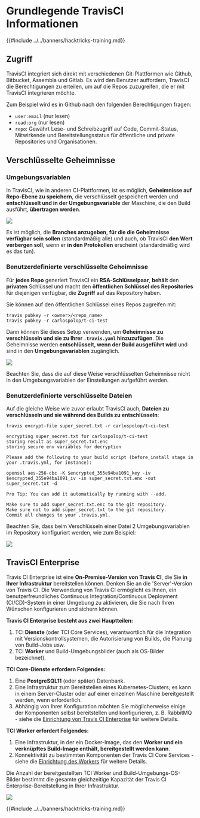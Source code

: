 # Grundlegende TravisCI Informationen

{{#include ../../banners/hacktricks-training.md}}

## Zugriff

TravisCI integriert sich direkt mit verschiedenen Git-Plattformen wie Github, Bitbucket, Assembla und Gitlab. Es wird den Benutzer auffordern, TravisCI die Berechtigungen zu erteilen, um auf die Repos zuzugreifen, die er mit TravisCI integrieren möchte.

Zum Beispiel wird es in Github nach den folgenden Berechtigungen fragen:

- `user:email` (nur lesen)
- `read:org` (nur lesen)
- `repo`: Gewährt Lese- und Schreibzugriff auf Code, Commit-Status, Mitwirkende und Bereitstellungsstatus für öffentliche und private Repositories und Organisationen.

## Verschlüsselte Geheimnisse

### Umgebungsvariablen

In TravisCI, wie in anderen CI-Plattformen, ist es möglich, **Geheimnisse auf Repo-Ebene zu speichern**, die verschlüsselt gespeichert werden und **entschlüsselt und in der Umgebungsvariable** der Maschine, die den Build ausführt, **übertragen werden**.

![](<../../images/image (203).png>)

Es ist möglich, die **Branches anzugeben, für die die Geheimnisse verfügbar sein sollen** (standardmäßig alle) und auch, ob TravisCI **den Wert verbergen soll**, wenn er **in den Protokollen** erscheint (standardmäßig wird es das tun).

### Benutzerdefinierte verschlüsselte Geheimnisse

Für **jedes Repo** generiert TravisCI ein **RSA-Schlüsselpaar**, **behält** den **privaten** Schlüssel und macht den **öffentlichen Schlüssel des Repositories** für diejenigen verfügbar, die **Zugriff** auf das Repository haben.

Sie können auf den öffentlichen Schlüssel eines Repos zugreifen mit:
```
travis pubkey -r <owner>/<repo_name>
travis pubkey -r carlospolop/t-ci-test
```
Dann können Sie dieses Setup verwenden, um **Geheimnisse zu verschlüsseln und sie zu Ihrer `.travis.yaml` hinzuzufügen**. Die Geheimnisse werden **entschlüsselt, wenn der Build ausgeführt wird** und sind in den **Umgebungsvariablen** zugänglich.

![](<../../images/image (139).png>)

Beachten Sie, dass die auf diese Weise verschlüsselten Geheimnisse nicht in den Umgebungsvariablen der Einstellungen aufgeführt werden.

### Benutzerdefinierte verschlüsselte Dateien

Auf die gleiche Weise wie zuvor erlaubt TravisCI auch, **Dateien zu verschlüsseln und sie während des Builds zu entschlüsseln**:
```
travis encrypt-file super_secret.txt -r carlospolop/t-ci-test

encrypting super_secret.txt for carlospolop/t-ci-test
storing result as super_secret.txt.enc
storing secure env variables for decryption

Please add the following to your build script (before_install stage in your .travis.yml, for instance):

openssl aes-256-cbc -K $encrypted_355e94ba1091_key -iv $encrypted_355e94ba1091_iv -in super_secret.txt.enc -out super_secret.txt -d

Pro Tip: You can add it automatically by running with --add.

Make sure to add super_secret.txt.enc to the git repository.
Make sure not to add super_secret.txt to the git repository.
Commit all changes to your .travis.yml.
```
Beachten Sie, dass beim Verschlüsseln einer Datei 2 Umgebungsvariablen im Repository konfiguriert werden, wie zum Beispiel:

![](<../../images/image (170).png>)

## TravisCI Enterprise

Travis CI Enterprise ist eine **On-Premise-Version von Travis CI**, die Sie **in Ihrer Infrastruktur** bereitstellen können. Denken Sie an die 'Server'-Version von Travis CI. Die Verwendung von Travis CI ermöglicht es Ihnen, ein benutzerfreundliches Continuous Integration/Continuous Deployment (CI/CD)-System in einer Umgebung zu aktivieren, die Sie nach Ihren Wünschen konfigurieren und sichern können.

**Travis CI Enterprise besteht aus zwei Hauptteilen:**

1. TCI **Dienste** (oder TCI Core Services), verantwortlich für die Integration mit Versionskontrollsystemen, die Autorisierung von Builds, die Planung von Build-Jobs usw.
2. TCI **Worker** und Build-Umgebungsbilder (auch als OS-Bilder bezeichnet).

**TCI Core-Dienste erfordern Folgendes:**

1. Eine **PostgreSQL11** (oder später) Datenbank.
2. Eine Infrastruktur zum Bereitstellen eines Kubernetes-Clusters; es kann in einem Server-Cluster oder auf einer einzelnen Maschine bereitgestellt werden, wenn erforderlich.
3. Abhängig von Ihrer Konfiguration möchten Sie möglicherweise einige der Komponenten selbst bereitstellen und konfigurieren, z. B. RabbitMQ - siehe die [Einrichtung von Travis CI Enterprise](https://docs.travis-ci.com/user/enterprise/tcie-3.x-setting-up-travis-ci-enterprise/) für weitere Details.

**TCI Worker erfordert Folgendes:**

1. Eine Infrastruktur, in der ein Docker-Image, das den **Worker und ein verknüpftes Build-Image enthält, bereitgestellt werden kann**.
2. Konnektivität zu bestimmten Komponenten der Travis CI Core Services - siehe die [Einrichtung des Workers](https://docs.travis-ci.com/user/enterprise/setting-up-worker/) für weitere Details.

Die Anzahl der bereitgestellten TCI Worker und Build-Umgebungs-OS-Bilder bestimmt die gesamte gleichzeitige Kapazität der Travis CI Enterprise-Bereitstellung in Ihrer Infrastruktur.

![](<../../images/image (199).png>)

{{#include ../../banners/hacktricks-training.md}}
